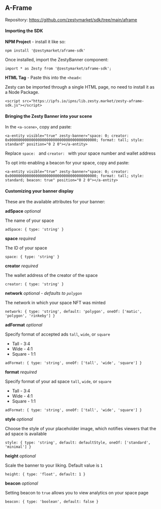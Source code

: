 ## A-Frame

Repository: https://github.com/zestymarket/sdk/tree/main/aframe

#### Importing the SDK

**NPM Project** - install it like so:

```
npm install '@zestymarket/aframe-sdk'
```

Once installed, import the ZestyBanner component:

```
import * as Zesty from '@zestymarket/aframe-sdk';
```


**HTML Tag** - Paste this into the `<head>`:

Zesty can be imported through a single HTML page, no need to install it as a Node Package.

```
<script src="https://ipfs.io/ipns/lib.zesty.market/zesty-aframe-sdk.js"></script>
```

#### Bringing the Zesty Banner into your scene

In the `<a-scene>`, copy and paste:

```
<a-entity visible="true" zesty-banner="space: 0; creator: 0x0000000000000000000000000000000000000000; format: tall; style: standard" position="0 2 0"></a-entity>
```

Replace `space: ` and  `creator: ` with your space number and wallet address

To opt into enabling a beacon for your space, copy and paste:

```
<a-entity visible="true" zesty-banner="space: 0; creator: 0x0000000000000000000000000000000000000000; format: tall; style: standard; beacon: true" position="0 2 0"></a-entity>
```

#### Customizing your banner display

These are the available attributes for your banner:

**adSpace**
*optional*

The name of your space

`adSpace: { type: 'string' }`

**space**
*required*

The ID of your space

`space: { type: 'string' }`

**creator**
*required*

The wallet address of the creator of the space

`creator: { type: 'string' }`

**network**
*optional - defaults to `polygon`*

The network in which your space NFT was minted

`network: { type: 'string', default: 'polygon', oneOf: ['matic', 'polygon', 'rinkeby'] }`

**adFormat**
*optional*

Specify format of accepted ads `tall`, `wide`, or `square`

- Tall - 3:4
- Wide - 4:1
- Square - 1:1

`adFormat: { type: 'string', oneOf: ['tall', 'wide', 'square'] }`

**format**
*required*

Specify format of your ad space `tall`, `wide`, or `square`

- Tall - 3:4
- Wide - 4:1
- Square - 1:1

`adFormat: { type: 'string', oneOf: ['tall', 'wide', 'square'] }`

**style**
*optional*

Choose the style of your placeholder image, which notifies viewers that the ad space is available

`style: { type: 'string', default: defaultStyle, oneOf: ['standard', 'minimal'] }`

**height**
*optional*

Scale the banner to your liking. Default value is `1`

`height: { type: 'float', default: 1 }`

**beacon**
*optional*

Setting beacon to `true` allows you to view analytics on your space page

`beacon: { type: 'boolean', default: false }`
